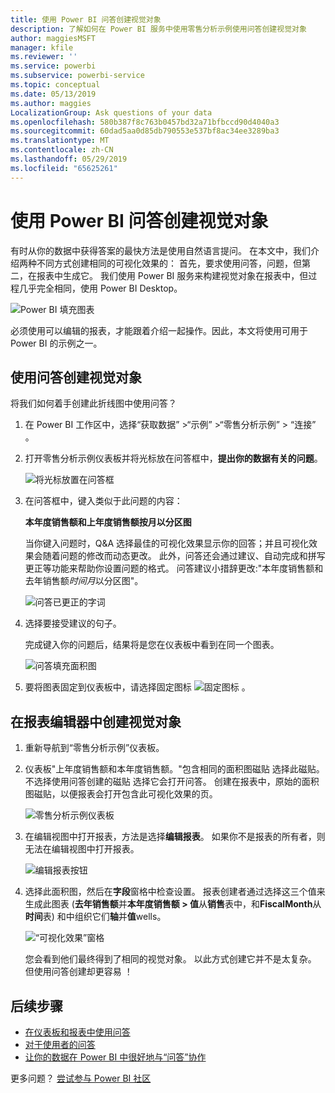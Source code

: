```yaml
---
title: 使用 Power BI 问答创建视觉对象
description: 了解如何在 Power BI 服务中使用零售分析示例使用问答创建视觉对象
author: maggiesMSFT
manager: kfile
ms.reviewer: ''
ms.service: powerbi
ms.subservice: powerbi-service
ms.topic: conceptual
ms.date: 05/13/2019
ms.author: maggies
LocalizationGroup: Ask questions of your data
ms.openlocfilehash: 580b387f8c763b0457bd32a71bfbccd90d4040a3
ms.sourcegitcommit: 60dad5aa0d85db790553e537bf8ac34ee3289ba3
ms.translationtype: MT
ms.contentlocale: zh-CN
ms.lasthandoff: 05/29/2019
ms.locfileid: "65625261"
---
```

# <a name="create-a-visual-with-power-bi-qa"></a>使用 Power BI 问答创建视觉对象

有时从你的数据中获得答案的最快方法是使用自然语言提问。  在本文中，我们介绍两种不同方式创建相同的可视化效果的： 首先，要求使用问答，问题，但第二，在报表中生成它。 我们使用 Power BI 服务来构建视觉对象在报表中，但过程几乎完全相同，使用 Power BI Desktop。

![Power BI 填充图表](media/power-bi-visualization-introduction-to-q-and-a/power-bi-qna-create-visual.png)

必须使用可以编辑的报表，才能跟着介绍一起操作。因此，本文将使用可用于 Power BI 的示例之一。

## <a name="create-a-visual-with-qa"></a>使用问答创建视觉对象

将我们如何着手创建此折线图中使用问答？

1. 在 Power BI 工作区中，选择“获取数据”  \>“示例”  \>“零售分析示例”   > “连接”  。

1. 打开零售分析示例仪表板并将光标放在问答框中，**提出你的数据有关的问题**。

    ![将光标放置在问答框](media/power-bi-visualization-introduction-to-q-and-a/power-bi-qna-cursor-in-qna-box.png)

2. 在问答框中，键入类似于此问题的内容：
   
    **本年度销售额和上年度销售额按月以分区图**
   
    当你键入问题时，Q&A 选择最佳的可视化效果显示你的回答；并且可视化效果会随着问题的修改而动态更改。 此外，问答还会通过建议、自动完成和拼写更正等功能来帮助你设置问题的格式。 问答建议小措辞更改:"本年度销售额和去年销售额*时间月*以分区图"。  

    ![问答已更正的字词](media/power-bi-visualization-introduction-to-q-and-a/power-bi-qna-corrected-create-filled-chart.png)

4. 选择要接受建议的句子。 
   
   完成键入你的问题后，结果将是您在仪表板中看到在同一个图表。
   
   ![问答填充面积图](media/power-bi-visualization-introduction-to-q-and-a/power-bi-qna-create-filled-chart.png)

4. 要将图表固定到仪表板中，请选择固定图标 ![固定图标](media/power-bi-visualization-introduction-to-q-and-a/pinnooutline.png) 。

## <a name="create-a-visual-in-the-report-editor"></a>在报表编辑器中创建视觉对象

1. 重新导航到“零售分析示例”仪表板。
   
2. 仪表板"上年度销售额和本年度销售额。"包含相同的面积图磁贴  选择此磁贴。 不选择使用问答创建的磁贴 选择它会打开问答。 创建在报表中，原始的面积图磁贴，以便报表会打开包含此可视化效果的页。

    ![零售分析示例仪表板](media/power-bi-visualization-introduction-to-q-and-a/power-bi-dashboard.png)

1. 在编辑视图中打开报表，方法是选择**编辑报表**。  如果你不是报表的所有者，则无法在编辑视图中打开报表。
   
    ![编辑报表按钮](media/power-bi-visualization-introduction-to-q-and-a/power-bi-edit-report.png)
4. 选择此面积图，然后在**字段**窗格中检查设置。  报表创建者通过选择这三个值来生成此图表 (**去年销售额**并**本年度销售额 > 值**从**销售**表中，和**FiscalMonth**从**时间**表) 和中组织它们**轴**并**值**wells。
   
    ![“可视化效果”窗格](media/power-bi-visualization-introduction-to-q-and-a/gnatutorial_3-new.png)

    您会看到他们最终得到了相同的视觉对象。 以此方式创建它并不是太复杂。 但使用问答创建却更容易 ！

## <a name="next-steps"></a>后续步骤

- [在仪表板和报表中使用问答](power-bi-tutorial-q-and-a.md)  
- [对于使用者的问答](consumer/end-user-q-and-a.md)
- [让你的数据在 Power BI 中很好地与“问答”协作](service-prepare-data-for-q-and-a.md)

更多问题？ [尝试参与 Power BI 社区](http://community.powerbi.com/)

